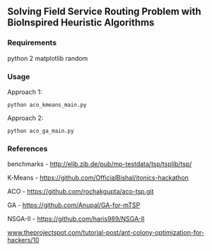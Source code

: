 ## Solving Field Service Routing Problem with BioInspired Heuristic Algorithms

### Requirements

python 2
matplotlib
random

### Usage

Approach 1:

```
python aco_kmeans_main.py
```

Approach 2:

```
python aco_ga_main.py
```

### References

benchmarks - http://elib.zib.de/pub/mp-testdata/tsp/tsplib/tsp/

K-Means - https://github.com/OfficialBishal/itonics-hackathon

ACO - https://github.com/rochakgupta/aco-tsp.git

GA - https://github.com/Anupal/GA-for-mTSP

NSGA-II - https://github.com/haris989/NSGA-II

www.theprojectspot.com/tutorial-post/ant-colony-optimization-for-hackers/10
